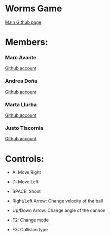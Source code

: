 # Worms Game
[Main Github page](https://github.com/MarcoXAvante/WormsProject)

# **Members**:
### Marc Avante 
[Github account](https://github.com/MarcoXAvante)

### Andrea Doña

[Github account](https://github.com/poderoculto5)

### Marta Llurba

[Github account](https://github.com/Marta-24)

### Justo Tiscornia 

[Github account](https://github.com/Jusstox)


# Controls:

- A: Move Right

- D: Move Left

- SPACE: Shoot

- Right/Left Arrow: Change velocity of the ball

- Up/Down Arrow: Change angle of the cannon

- F2: Change mode

- F3: Collision type
